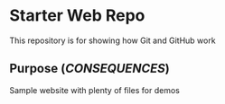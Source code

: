 # Starter Web Repo

This repository is for showing how Git and GitHub work

## Purpose (_CONSEQUENCES_)

Sample website with plenty of files for demos